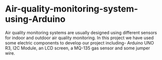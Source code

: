 # Air-quality-monitoring-system-using-Arduino
Air quality monitoring systems are usually designed using different sensors for 
indoor and outdoor air quality monitoring. In this project we have used some electric 
components to develop our project including- Arduino UNO R3, I2C Module, an LCD screen, a MQ-135 gas sensor and some jumper wire. 

